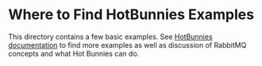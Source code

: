 # Where to Find HotBunnies Examples

This directory contains a few basic examples. See [HotBunnies documentation](http://hotbunnies.info)
to find more examples as well as discussion of RabbitMQ concepts and what Hot Bunnies
can do.
